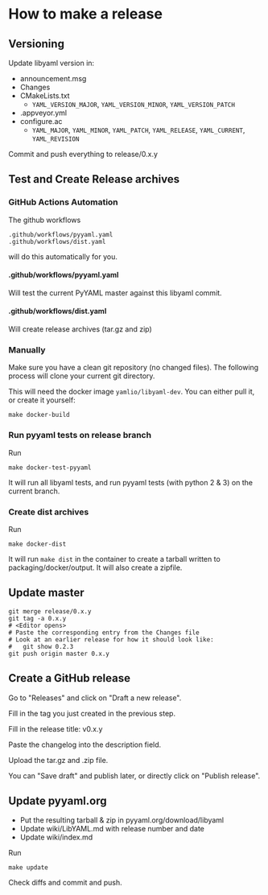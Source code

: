 # How to make a release

## Versioning

Update libyaml version in:
* announcement.msg
* Changes
* CMakeLists.txt
  * `YAML_VERSION_MAJOR`, `YAML_VERSION_MINOR`, `YAML_VERSION_PATCH`
* .appveyor.yml
* configure.ac
  * `YAML_MAJOR`, `YAML_MINOR`, `YAML_PATCH`, `YAML_RELEASE`, `YAML_CURRENT`, `YAML_REVISION`

Commit and push everything to release/0.x.y

## Test and Create Release archives

### GitHub Actions Automation

The github workflows

    .github/workflows/pyyaml.yaml
    .github/workflows/dist.yaml

will do this automatically for you.

#### .github/workflows/pyyaml.yaml

Will test the current PyYAML master against this libyaml commit.

#### .github/workflows/dist.yaml

Will create release archives (tar.gz and zip)

### Manually

Make sure you have a clean git repository (no changed files). The following
process will clone your current git directory.

This will need the docker image `yamlio/libyaml-dev`. You can either pull
it, or create it yourself:

    make docker-build

### Run pyyaml tests on release branch

Run

    make docker-test-pyyaml

It will run all libyaml tests, and run pyyaml tests (with python 2 & 3) on
the current branch.

### Create dist archives

Run

    make docker-dist

It will run `make dist` in the container to create a tarball written to
packaging/docker/output.
It will also create a zipfile.

## Update master

    git merge release/0.x.y
    git tag -a 0.x.y
    # <Editor opens>
    # Paste the corresponding entry from the Changes file
    # Look at an earlier release for how it should look like:
    #   git show 0.2.3
    git push origin master 0.x.y

## Create a GitHub release

Go to "Releases" and click on "Draft a new release".

Fill in the tag you just created in the previous step.

Fill in the release title: v0.x.y

Paste the changelog into the description field.

Upload the tar.gz and .zip file.

You can "Save draft" and publish later, or directly click on "Publish release".

## Update pyyaml.org

* Put the resulting tarball & zip in pyyaml.org/download/libyaml
* Update wiki/LibYAML.md with release number and date
* Update wiki/index.md

Run

    make update

Check diffs and commit and push.
